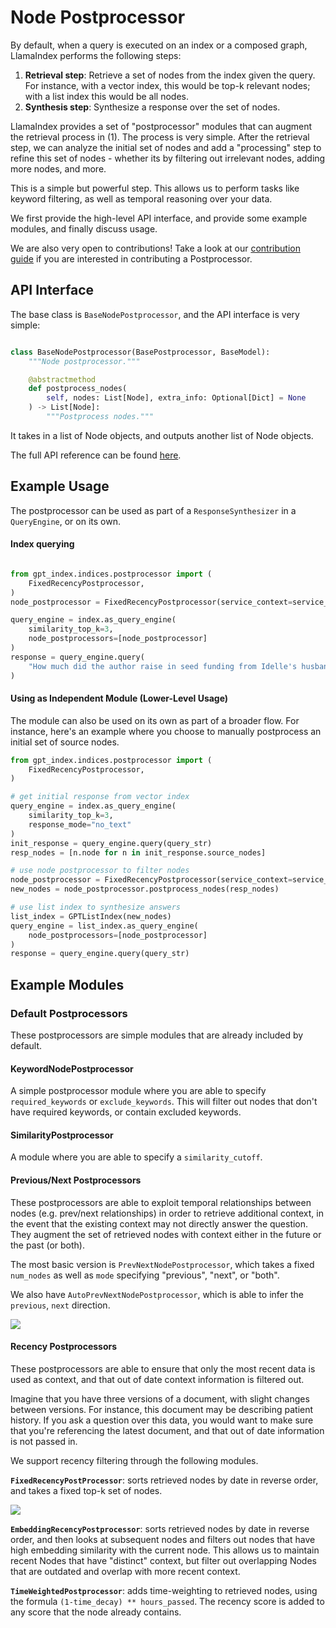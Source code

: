 # Node Postprocessor

By default, when a query is executed on an index or a composed graph, LlamaIndex performs
the following steps:
1. **Retrieval step**: Retrieve a set of nodes from the index given the query. For instance, with a vector index, 
    this would be top-k relevant nodes; with a list index this would be all nodes.
2. **Synthesis step**: Synthesize a response over the set of nodes.

LlamaIndex provides a set of "postprocessor" modules that can augment the retrieval process in (1).
The process is very simple. After the retrieval step, we can analyze the initial set of nodes and add a "processing" step to 
refine this set of nodes - whether its by filtering out irrelevant nodes, adding more nodes, and more.

This is a simple but powerful step. This allows us to perform tasks like keyword filtering, as well as temporal reasoning
over your data.

We first provide the high-level API interface, and provide some example modules, and finally discuss usage.

We are also very open to contributions! Take a look at our [contribution guide](https://github.com/jerryjliu/llama_index/blob/main/CONTRIBUTING.md) if you 
are interested in contributing a Postprocessor.

## API Interface

The base class is `BaseNodePostprocessor`, and the API interface is very simple: 

```python

class BaseNodePostprocessor(BasePostprocessor, BaseModel):
    """Node postprocessor."""

    @abstractmethod
    def postprocess_nodes(
        self, nodes: List[Node], extra_info: Optional[Dict] = None
    ) -> List[Node]:
        """Postprocess nodes."""
```

It takes in a list of Node objects, and outputs another list of Node objects.

The full API reference can be found [here](/reference/node_postprocessor.rst).


## Example Usage

The postprocessor can be used as part of a `ResponseSynthesizer` in a `QueryEngine`, or on its own.

#### Index querying

```python

from gpt_index.indices.postprocessor import (
    FixedRecencyPostprocessor,
)
node_postprocessor = FixedRecencyPostprocessor(service_context=service_context)

query_engine = index.as_query_engine(
    similarity_top_k=3,
    node_postprocessors=[node_postprocessor]
)
response = query_engine.query(
    "How much did the author raise in seed funding from Idelle's husband (Julian) for Viaweb?", 
)

```


#### Using as Independent Module (Lower-Level Usage)

The module can also be used on its own as part of a broader flow. For instance,
here's an example where you choose to manually postprocess an initial set of source nodes.

```python
from gpt_index.indices.postprocessor import (
    FixedRecencyPostprocessor,
)

# get initial response from vector index
query_engine = index.as_query_engine(
    similarity_top_k=3,
    response_mode="no_text"
)
init_response = query_engine.query(query_str)
resp_nodes = [n.node for n in init_response.source_nodes]

# use node postprocessor to filter nodes
node_postprocessor = FixedRecencyPostprocessor(service_context=service_context)
new_nodes = node_postprocessor.postprocess_nodes(resp_nodes)

# use list index to synthesize answers
list_index = GPTListIndex(new_nodes)
query_engine = list_index.as_query_engine(
    node_postprocessors=[node_postprocessor]
)
response = query_engine.query(query_str)
```


## Example Modules

### Default Postprocessors

These postprocessors are simple modules that are already included by default.

#### KeywordNodePostprocessor

A simple postprocessor module where you are able to specify `required_keywords` or `exclude_keywords`.
This will filter out nodes that don't have required keywords, or contain excluded keywords.

#### SimilarityPostprocessor

A module where you are able to specify a `similarity_cutoff`.

#### Previous/Next Postprocessors

These postprocessors are able to exploit temporal relationships between nodes
(e.g. prev/next relationships) in order to retrieve additional
context, in the event that the existing context may not directly answer
the question. They augment the set of retrieved nodes with context
either in the future or the past (or both).

The most basic version is `PrevNextNodePostprocessor`, which takes a fixed
`num_nodes` as well as `mode` specifying "previous", "next", or "both".

We also have `AutoPrevNextNodePostprocessor`, which is able to infer
the `previous`, `next` direction.

![](/_static/node_postprocessors/prev_next.png)


#### Recency Postprocessors

These postprocessors are able to ensure that only the most recent
data is used as context, and that out of date context information is filtered out.

Imagine that you have three versions of a document, with slight changes between versions. For instance, this document may be describing patient history. If you ask a question over this data, you would want to make sure that you're referencing the latest document, and that out of date information is not passed in.

We support recency filtering through the following modules.

**`FixedRecencyPostProcessor`**: sorts retrieved nodes by date in reverse order, and takes a fixed top-k set of nodes.

![](/_static/node_postprocessors/recency.png)

**`EmbeddingRecencyPostprocessor`**: sorts retrieved nodes by date in reverse order, and then
looks at subsequent nodes and filters out nodes that have high embedding 
similarity with the current node. This allows us to maintain recent Nodes
that have "distinct" context, but filter out overlapping Nodes that
are outdated and overlap with more recent context.


**`TimeWeightedPostprocessor`**: adds time-weighting to retrieved nodes, using the formula `(1-time_decay) ** hours_passed`.
The recency score is added to any score that the node already contains.


